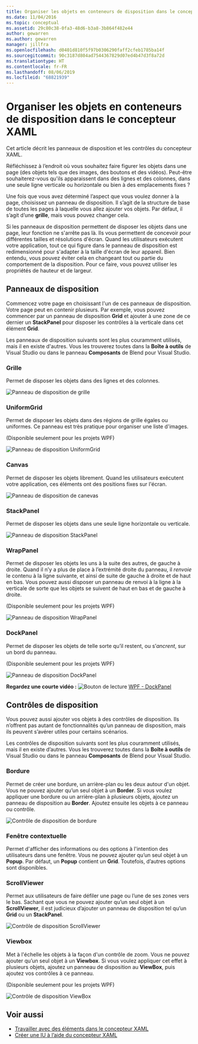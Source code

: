 ```yaml
---
title: Organiser les objets en conteneurs de disposition dans le concepteur XAML
ms.date: 11/04/2016
ms.topic: conceptual
ms.assetid: 29c80c38-0fa3-48d6-b3a8-3b864f482e44
author: gewarren
ms.author: gewarren
manager: jillfra
ms.openlocfilehash: d0401d810f5f97b0306290faff2cfeb1785ba14f
ms.sourcegitcommit: 90c3187d804ad7544367829d07ed4b47d3f8a72d
ms.translationtype: HT
ms.contentlocale: fr-FR
ms.lasthandoff: 08/06/2019
ms.locfileid: "68821939"
---
```

# <a name="organize-objects-into-layout-containers-in-xaml-designer"></a>Organiser les objets en conteneurs de disposition dans le concepteur XAML

Cet article décrit les panneaux de disposition et les contrôles du concepteur XAML.

Réfléchissez à l’endroit où vous souhaitez faire figurer les objets dans une page (des objets tels que des images, des boutons et des vidéos). Peut-être souhaiterez-vous qu'ils apparaissent dans des lignes et des colonnes, dans une seule ligne verticale ou horizontale ou bien à des emplacements fixes ?

Une fois que vous avez déterminé l’aspect que vous voulez donner à la page, choisissez un panneau de disposition. Il s’agit de la structure de base de toutes les pages à laquelle vous allez ajouter vos objets. Par défaut, il s’agit d’une **grille**, mais vous pouvez changer cela.

Si les panneaux de disposition permettent de disposer les objets dans une page, leur fonction ne s'arrête pas là. Ils vous permettent de concevoir pour différentes tailles et résolutions d'écran. Quand les utilisateurs exécutent votre application, tout ce qui figure dans le panneau de disposition est redimensionné pour s'adapter à la taille d'écran de leur appareil. Bien entendu, vous pouvez éviter cela en changeant tout ou partie du comportement de la disposition. Pour ce faire, vous pouvez utiliser les propriétés de hauteur et de largeur.

## <a name="layout-panels"></a>Panneaux de disposition

Commencez votre page en choisissant l'un de ces panneaux de disposition. Votre page peut en contenir plusieurs. Par exemple, vous pouvez commencer par un panneau de disposition **Grid** et ajouter à une zone de ce dernier un **StackPanel** pour disposer les contrôles à la verticale dans cet élément **Grid**.

Les panneaux de disposition suivants sont les plus couramment utilisés, mais il en existe d'autres. Vous les trouverez toutes dans la **Boîte à outils** de Visual Studio ou dans le panneau **Composants** de Blend pour Visual Studio.

### <a name="grid"></a>Grille

Permet de disposer les objets dans des lignes et des colonnes.

![Panneau de disposition de grille](../designers/media/98b234b2-ac3b-441f-9136-98375fee87b7.png)

### <a name="uniformgrid"></a>UniformGrid

Permet de disposer les objets dans des régions de grille égales ou uniformes. Ce panneau est très pratique pour organiser une liste d'images.

(Disponible seulement pour les projets WPF)

![Panneau de disposition UniformGrid](../designers/media/928b9284-a7e8-4678-875a-656b80b78076.png)

### <a name="canvas"></a>Canvas

Permet de disposer les objets librement. Quand les utilisateurs exécutent votre application, ces éléments ont des positions fixes sur l'écran.

![Panneau de disposition de canevas](../designers/media/e1ae27f0-3a57-454e-b580-877dcea8836d.png)

### <a name="stackpanel"></a>StackPanel

Permet de disposer les objets dans une seule ligne horizontale ou verticale.

![Panneau de disposition StackPanel](../designers/media/a85a7b57-b0a8-495e-b985-f0291e41d093.png)

### <a name="wrappanel"></a>WrapPanel

Permet de disposer les objets les uns à la suite des autres, de gauche à droite. Quand il n’y a plus de place à l’extrémité droite du panneau, il *renvoie* le contenu à la ligne suivante, et ainsi de suite de gauche à droite et de haut en bas. Vous pouvez aussi disposer un panneau de renvoi à la ligne à la verticale de sorte que les objets se suivent de haut en bas et de gauche à droite.

(Disponible seulement pour les projets WPF)

![Panneau de disposition WrapPanel](../designers/media/b1c415fb-9a32-4a18-aa0b-308fca994ac9.png)

### <a name="dockpanel"></a>DockPanel

Permet de disposer les objets de telle sorte qu’il restent, ou s’*ancrent*, sur un bord du panneau.

(Disponible seulement pour les projets WPF)

![Panneau de disposition DockPanel](../designers/media/72d46b58-9a49-4dd5-8af7-6843c0440226.png)

**Regardez une courte vidéo :** ![Bouton de lecture](../designers/media/bldadminconsoleinitialconfigicon.PNG) [WPF - DockPanel](https://www.youtube.com/watch?v=EBH_OIM-zPo)

## <a name="layout-controls"></a>Contrôles de disposition

Vous pouvez aussi ajouter vos objets à des contrôles de disposition. Ils n’offrent pas autant de fonctionnalités qu’un panneau de disposition, mais ils peuvent s’avérer utiles pour certains scénarios.

Les contrôles de disposition suivants sont les plus couramment utilisés, mais il en existe d’autres. Vous les trouverez toutes dans la **Boîte à outils** de Visual Studio ou dans le panneau **Composants** de Blend pour Visual Studio.

### <a name="border"></a>Bordure

Permet de créer une bordure, un arrière-plan ou les deux autour d'un objet. Vous ne pouvez ajouter qu’un seul objet à un **Border**. Si vous voulez appliquer une bordure ou un arrière-plan à plusieurs objets, ajoutez un panneau de disposition au **Border**. Ajoutez ensuite les objets à ce panneau ou contrôle.

![Contrôle de disposition de bordure](../designers/media/e761238b-99fd-43c5-bbc4-57538b8289ff.png)

### <a name="popup"></a>Fenêtre contextuelle

Permet d'afficher des informations ou des options à l'intention des utilisateurs dans une fenêtre. Vous ne pouvez ajouter qu’un seul objet à un **Popup**. Par défaut, un **Popup** contient un **Grid**. Toutefois, d’autres options sont disponibles.

### <a name="scrollviewer"></a>ScrollViewer

Permet aux utilisateurs de faire défiler une page ou l’une de ses zones vers le bas. Sachant que vous ne pouvez ajouter qu’un seul objet à un **ScrollViewer**, il est judicieux d’ajouter un panneau de disposition tel qu’un **Grid** ou un **StackPanel**.

![Contrôle de disposition ScrollViewer](../designers/media/06b326d4-f23d-41a6-b26b-e1aff37572a7.png)

### <a name="viewbox"></a>Viewbox

Met à l'échelle les objets à la façon d'un contrôle de zoom. Vous ne pouvez ajouter qu’un seul objet à un **Viewbox**. Si vous voulez appliquer cet effet à plusieurs objets, ajoutez un panneau de disposition au **ViewBox**, puis ajoutez vos contrôles à ce panneau.

(Disponible seulement pour les projets WPF)

![Contrôle de disposition ViewBox](../designers/media/f5b13c66-d918-4141-8a16-bd8f8628687a.png)

## <a name="see-also"></a>Voir aussi

- [Travailler avec des éléments dans le concepteur XAML](../designers/working-with-elements-in-xaml-designer.md)
- [Créer une IU à l’aide du concepteur XAML](../designers/creating-a-ui-by-using-xaml-designer-in-visual-studio.md)